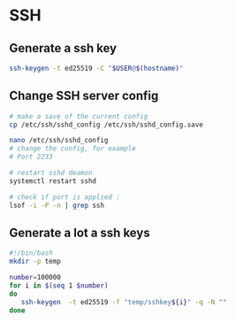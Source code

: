 # SSH

## Generate a ssh key

```sh
ssh-keygen -t ed25519 -C "$USER@$(hostname)"
```

## Change SSH server config

```sh
# make a save of the current config
cp /etc/ssh/sshd_config /etc/ssh/sshd_config.save

nano /etc/ssh/sshd_config
# change the config, for example
# Port 2233

# restart sshd deamon
systemctl restart sshd

# check if port is applied :
lsof -i -P -n | grep ssh
```

## Generate a lot a ssh keys

```sh
#!/bin/bash
mkdir -p temp

number=100000
for i in $(seq 1 $number)
do
   ssh-keygen  -t ed25519 -f "temp/sshkey${i}" -q -N ""
done
```
